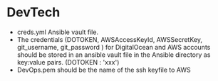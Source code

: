 # DevTech

- creds.yml Ansible vault file.
 - The credentials (DOTOKEN, AWSAccessKeyId, AWSSecretKey, git_username, git_password ) for DigitalOcean and AWS accounts should be stored in an ansible vault file in the Ansible directory as key:value pairs. (DOTOKEN : 'xxx') 
 - DevOps.pem should be the name of the ssh keyfile to AWS 